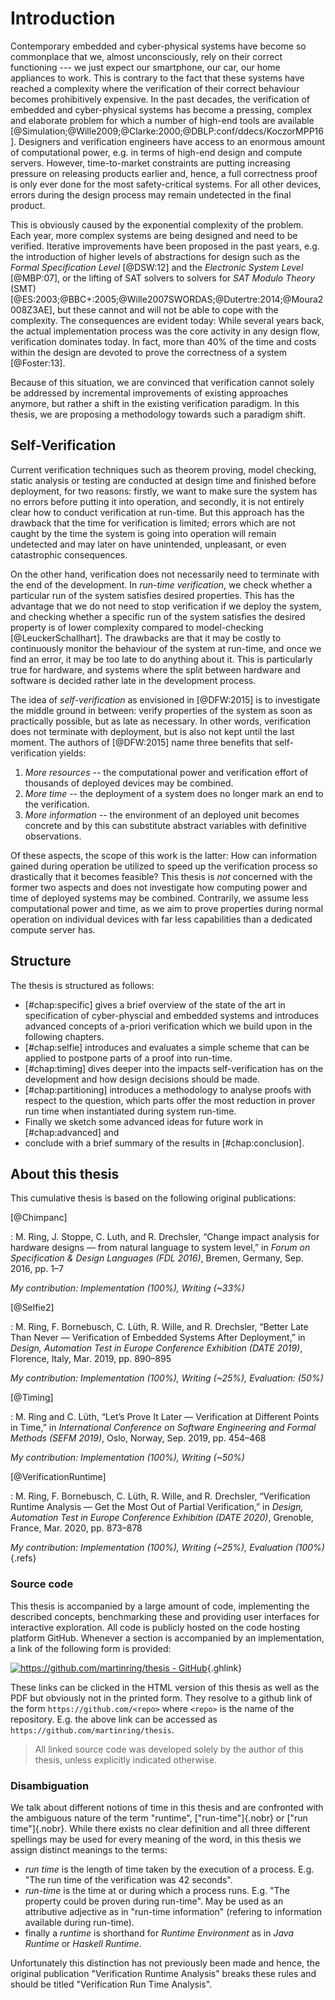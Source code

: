 # Introduction

Contemporary embedded and cyber-physical systems have become so commonplace
that we, almost unconsciously, rely on their correct functioning --- we
just expect our smartphone, our car, our home appliances to work. This is 
contrary to the fact that these systems have reached a complexity where the 
verification of their correct behaviour becomes prohibitively expensive. In the 
past decades, the verification of embedded and cyber-physical systems has become 
a pressing, complex and elaborate problem for which a number of high-end tools 
are available [@Simulation;@Wille2009;@Clarke:2000;@DBLP:conf/ddecs/KoczorMPP16]. 
Designers and verification engineers have access to an enormous amount of 
computational power, e.g. in terms of high-end design and compute servers. 
However, time-to-market constraints are putting increasing pressure on releasing 
products earlier and, hence, a full correctness proof is only ever done for the 
most safety-critical systems. For all other devices, errors during the design 
process may remain undetected in the final product.

This is obviously caused by the exponential complexity of the problem. Each 
year, more complex systems are being designed and need to be verified. Iterative 
improvements have been proposed in the past years, e.g. the introduction of 
higher levels of abstractions for design such as the *Formal Specification Level* 
[@DSW:12] and the *Electronic System Level* [@MBP:07], or the lifting of SAT 
solvers to solvers for *SAT Modulo Theory* (SMT) [@ES:2003;@BBC+:2005;@Wille2007SWORDAS;@Dutertre:2014;@Moura2008Z3AE], but these cannot and will not be able to cope
with the complexity. The consequences are evident today: While several years 
back, the actual implementation process was the core activity in any design 
flow, verification dominates today. In fact, more than 40% of the time and costs
within the design are devoted to prove the correctness of a system [@Foster:13].

Because of this situation, we are convinced that verification cannot solely be 
addressed by incremental improvements of existing approaches anymore, but rather 
a shift in the existing verification paradigm. In this thesis, we are proposing 
a methodology towards such a paradigm shift. 

## Self-Verification

Current verification techniques such as theorem proving, model checking,
static analysis or testing are conducted at design time and finished before deployment,
for two reasons: firstly, we want to make sure the system has no errors
before putting it into operation, and secondly, it is not entirely clear
how to conduct verification at run-time. But this approach has the drawback that the
time for verification is limited; errors which are not caught by the time
the system is going into operation will remain undetected and may later on
have unintended, unpleasant, or even catastrophic consequences.

On the other hand, verification does not necessarily need to terminate with
the end of the development. In *run-time verification*, we check whether
a particular run of the system satisfies desired properties. This
has the advantage that we do not need to stop verification if we deploy the
system, and checking whether a specific run of the system satisfies the
desired property is of lower complexity compared to
model-checking [@LeuckerSchallhart]. The drawbacks are that it may be
costly to continuously monitor the behaviour of the system at run-time, and
once we find an error, it may be too late to do anything about it. This is
particularly true for hardware, and systems where the split between hardware
and software is decided rather late in the development process.

The idea of *self-verification* as envisioned in [@DFW:2015] is to investigate 
the middle ground in between: verify properties of the system as soon as 
practically possible, but as late as necessary. In other words, verification 
does not terminate with deployment, but is also not kept until the last moment.
The authors of [@DFW:2015] name three benefits that self-verification yields:

1. *More resources* -- the computational power and verification effort of 
   thousands of deployed devices may be combined.
1. *More time* -- the deployment of a system does no longer mark an end to the
   verification.
1. *More information* -- the environment of an deployed unit becomes concrete 
   and by this can substitute abstract variables with definitive observations.

Of these aspects, the scope of this work is the latter: How can information 
gained during operation be utilized to speed up the verification process so 
drastically that it becomes feasible? This thesis is *not* concerned with the 
former two aspects and does not investigate how computing power and time of 
deployed systems may be combined. Contrarily, we assume less computational power 
and time, as we aim to prove properties during normal operation on individual 
devices with far less capabilities than a dedicated compute server has.

## Structure

The thesis is structured as follows: 

- [#chap:specific] gives a brief overview of the state of the art in 
  specification of cyber-physcial and embedded systems and introduces 
  advanced concepts of a-priori verification which we build upon in the 
  following chapters.
- [#chap:selfie] introduces and evaluates a simple scheme that can be applied to 
  postpone parts of a proof into run-time.
- [#chap:timing] dives deeper into the impacts self-verification has on the 
  development and how design decisions should be made. 
- [#chap:partitioning] introduces a methodology to analyse proofs with respect 
  to the question, which parts offer the most reduction in prover run time when 
  instantiated during system run-time. 
- Finally we sketch some advanced ideas for future work in [#chap:advanced] and 
- conclude with a brief summary of the results in [#chap:conclusion].

## About this thesis

This cumulative thesis is based on the following original publications:

[@Chimpanc]

: M. Ring, J. Stoppe, C. Luth, and R. Drechsler, “Change impact analysis for 
  hardware designs — from natural language to system level,” in *Forum on 
  Specification & Design Languages (FDL 2016)*, Bremen, Germany, Sep. 2016, pp. 
  1–7

  *My contribution: Implementation (100%), Writing (~33%)*

[@Selfie2]

: M. Ring, F. Bornebusch, C. Lüth, R. Wille, and R. Drechsler, “Better Late Than 
  Never — Verification of Embedded Systems After Deployment,” in *Design, 
  Automation Test in Europe Conference Exhibition (DATE 2019)*, Florence, Italy, 
  Mar. 2019, pp. 890–895

  *My contribution: Implementation (100%), Writing (~25%), Evaluation: (50%)*

[@Timing]

: M. Ring and C. Lüth, “Let’s Prove It Later — Verification at Different Points 
  in Time,” in *International Conference on Software Engineering and Formal 
  Methods (SEFM 2019)*, Oslo, Norway, Sep. 2019, pp. 454–468

  *My contribution: Implementation (100%), Writing (~50%)*

[@VerificationRuntime]

: M. Ring, F. Bornebusch, C. Lüth, R. Wille, and R. Drechsler, “Verification 
  Runtime Analysis — Get the Most Out of Partial Verification,” in *Design, 
  Automation Test in Europe Conference Exhibition (DATE 2020)*, Grenoble, France, 
  Mar. 2020, pp. 873–878

  *My contribution: Implementation (100%), Writing (~25%), Evaluation (100%)*
{.refs}



### Source code

This thesis is accompanied by a large amount of code, implementing the described 
concepts, benchmarking these and providing user interfaces for interactive 
exploration. All code is publicly hosted on the code hosting platform GitHub. 
Whenever a section is accompanied by an implementation, a link of the following 
form is provided:

[![https://github.com/martinring/thesis - GitHub](https://gh-card.dev/repos/martinring/thesis.svg?fullname=)](https://github.com/martinring/thesis){.ghlink}

These links can be clicked in the HTML version of this thesis as well as the PDF 
but obviously not in the printed form. They resolve to a github link of the 
form `https://github.com/<repo>` where `<repo>` is the name of the repository. 
E.g. the above link can be accessed as `https://github.com/martinring/thesis`.

> All linked source code was developed solely by the author of this thesis,
> unless explicitly indicated otherwise.

### Disambiguation

We talk about different notions of time in this thesis and are confronted with 
the ambiguous nature of the term "runtime", ["run-time"]{.nobr} or ["run time"]{.nobr}. While 
there exists no clear definition and all three different spellings may be used 
for every meaning of the word, in this thesis we assign distinct meanings to the 
terms:

- *run time* is the length of time taken by the execution of a process. 
  E.g. "The run time of the verification was 42 seconds".
- *run-time* is the time at or during which a process runs. 
  E.g. "The property could be proven during run-time". May be used as an 
  attributive adjective as in "run-time information" (refering to information
  available during run-time).
- finally a *runtime* is shorthand for *Runtime Environment* as in 
  *Java Runtime* or *Haskell Runtime*.

Unfortunately this distinction has not previously been made and hence, the 
original publication "Verification Runtime Analysis" breaks these rules and 
should be titled "Verification Run Time Analysis".